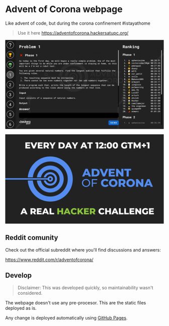 # Advent of Corona webpage
Like advent of code, but during the corona confinement #istayathome

> Use it here https://adventofcorona.hackersatupc.org/

![](/img/preview.png)

![](/img/ogimage.png)

## Reddit comunity

Check out the official subreddit where you'll find discussions and answers: 

https://www.reddit.com/r/adventofcorona/

## Develop

> Disclaimer: This was developed quickly, so maintainability wasn't considered.

The webpage doesn't use any pre-procesor. This are the static files deployed as is.

Any change is deployed automatically using [GitHub Pages](https://pages.github.com/).
